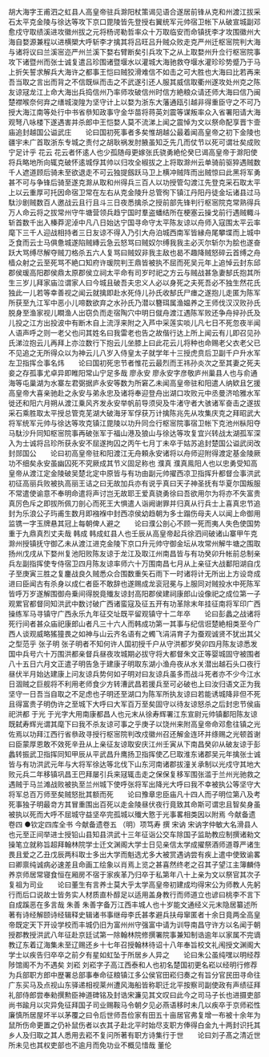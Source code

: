 <!-- { "loadSidebar": true } -->
胡大海字王甫泗之虹县人高皇帝驻兵滁阳杖策谒见语合遂居前锋从克和州渡江拔采石太平克金陵与徐达等攻下京口毘陵皆先登授右翼统军元帅宿卫帐下从破宣城副邓愈戍守取绩溪进攻徽州拔之元将杨谔勒哲率众十万取临安而命镇抚李才攻围徽州大海自婺源兼程以进横槊大呼斩李才擒其将吕旺吕升贼众败走克严州迁枢宻院判大海与诸将议曰兰溪宻迩严州兰溪下婺右臂断矣引兵攻下之从上取婺州升佥行枢宻院事攻下诸暨州而张士诚复遣吕珍围诸暨堰水以灌城大海驰救夺堰水灌珍珍势蹙乃于马上折矢誓求解兵大海许之都事王恺曰贼狡滑难信不如击之可大胜也大海曰比若再来吾当取之言出而背之不信既纵而击之不武遂引还人服其威信取衢州遂攻处州克之陈友谅冦龙江上命大海出兵捣信州乃率师攻破信州时信方絶粮众请还师大海曰信乃闽楚襟喉奈何弃之缮城浚隍为坚守计上以婺为浙东大藩通瓯引越非得重臣守之不可乃授大海江南等处行中书省叅知政事守金华苗将蒋英刘震等谋叛率众入省署阳请大海观弩八咏楼下遂遇害并杀郎中王恺婺人莫不流涕上闻之震悼为文以祭命配享晋卞壸庙追封越国公谥武庄　　论曰国初死事者多矣惟胡越公最着闻高皇帝之初下金陵也疆宇未广首取浙东专城之责付之胡耿祸发肘腋虽知乏先几而仗节以死可谓壮矣成败宁足计乎
花云
花云者怀逺人也少孤随母更嫁张氏骁勇絶伦癸巳谒高皇帝于滁阳使将兵略地所向辄克破怀逺城俘其帅以归攻全椒拔之上将取滁州云单骑前驱猝遇贼数千人遮道顾后骑未至欲退走不可云独提劔跃马卫上横冲贼阵而出贼惊曰此黑将军勇甚不可与争锋后骑至遂克滁从取和州得兵三百人以功授管勾渡江先登克采石取太平上以云重厚可托因命宿卫常在左右从克金陵升总管徇下镇江丹阳丹徒金坛诸县过马駄沙剧贼数百人邀战云且行且斗三日夜悉擒杀之授前部先锋判行枢宻院克常熟得兵万人命云将之拔常州守牛塘营领兵趋宁国时羣盗蟠结所在梗塞云操戈前行遇贼輙斗斩首数千出入榛莽泥淖中凡八日始达宁国寻命守太平陈友谅以舟师入寇围太平云率麾下三千人迎战相持者三日友谅不得入乃引大舟泊城西南军皆縁舟尾攀堞而上城中乏食而云士马俱惫城遂陷贼縳云急云怒骂曰贼奴尔缚我我主必灭尔斩尔为脍也遂奋跃大骂缚尽解夺贼刀格杀五六人复骂曰贼奴非我主敌也曷不趣降贼怒碎云首缚之舟樯众射之云至死骂不絶口知府许瑗院判王鼎皆被执不屈而死吴元年上追悼云封东邱郡侯瑗高阳郡侯鼎太原郡侯立祠太平命有司岁时祀之方云与贼战甚急妻郜氏抱其所生三岁儿拜家庙泣谓家人曰今城且破吾夫忠义人必以身死之夫死吾必不独生然花氏独此一儿若等幸善视之闻云就擒即赴水死侍儿孙氏收郜氏尸瘗之遂抱儿走匿为陈军所获至九江军中恶小儿啼数欲弃之水孙氏乃潜以簪珥属渔媪养之王师伐汉汉败孙氏脱身至渔家视儿瞷渔人出窃负而走宿陶穴中明日僦舟渡江遇陈军败还争舟捽孙氏及儿投之江方出投波中有断木自上流浮来附之入芦中采莲实啖儿凡七日不死忽夜半闻人语声呼之则一老父也问其姓名曰我雷老也告之故偕行达上所上闻云有儿即召见孙氏涕泣抱云儿再拜上亦泣数行下抱云儿坐膝上曰此花云儿将种也命赐老父衣老父已不见追之无所得众以为神云儿八岁入侍皇太子就学年十三授虎贲后卫副千户升水军左卫指挥佥事名炜　　论曰国初死忠节者惟花云最烈而王祎孙炎次之至其妻之死夫妾之存孤事尤卓异即睢阳常山宁足多哉
廖永安
廖永安字彦敬庐州巢县人也与俞通海等屯巢湖为水寨左君弼据庐永安等数为所窘乙未闻高皇帝驻和阳遣人纳欵且乞援高皇帝大喜亲驰赴之永安与弟永忠及诸将奉迎登舟出湖口攻败元中丞曼济哈雅水军徙还和阳六月朔从渡江乗风齐发永安举帆前导须臾及牛渚守者大骇诸军奋击之遂拔采石乘胜取太平授总管克芜湖大破海牙军俘获万计擒陈兆先从攻集庆克之拜昭武大将军统军元帅与徐达等攻克镇江毘陵以功升同佥行枢宻院事宿卫帐下克池州枞阳夺马駄沙升同知枢宻院事再破张军于福山港及狼山与徐达等攻复宜兴转战太湖孤军深入为士诚将吕珍所获永安不屈遂拘囚之丙午七月丁未卒于姑苏追封楚国公谥武闵改封郧国公　　论曰初高皇帝驻和阳渡江无舟頼永安诸将以舟师迎附得渡定基金陵厥功不细矣永安虽幽囚死不究厥成其节义固足称也
濮真
濮真鳯阳人也以忠勇受知高皇帝从渡江定金陵破吴楚北定中原皆与有功由副元帅擢西凉卫指挥升都督佥事洪武初征高丽兵败被执高丽王诘之曰无故加兵亦有说乎真曰天子神圣抚有华夏尔国叛服不常遣使谕意不奉明命遣将声讨岂无故耶王爱真骁勇徐曰吾欲用尔为将亦不失富贵真厉色斥之即拔所佩刀剖心而死王大惧遣人诣阙谢罪并归真从行兵士上喜真忠节追封为乐浪公子玙甫生数月即襁褓中封西凉侯幼趋朝为多士蹋伤母夫人以闻上命御用监镌一字玉牌悬其冠上每朝俾人避之　　论曰濮公剖心不顾一死而夷人失色使国势重于九鼎真烈丈夫哉
韩成
韩成虹县人也壬辰从高皇帝起兵徐泗间破诸山寨甲午克滁州授镇抚守御乙未从渡江进克金陵下京口升元帅守御金坛从攻常州解牛塘之围取扬州戊戌从下婺州复池阳败陈友谅于龙江及取江州南昌皆与有功癸卯升帐前总制亲兵左副指挥使专侍宿卫四月陈友谅率师六十万围南昌七月从上亲征大战鄱阳湖自戊子至庚寅三胜之复鏖战良久贼悉众合围数重矢石雨下一时诸将计无所出上方设竒成进曰臣闻古有杀身以成仁者臣不敢辞也遂赐成龙衮冠冕与上服同对贼投水中死陈军皆呼万岁遂解围御舟乗间得脱竟殱友谅封高阳郡侯建祠康郎山设像祀之成位第一子观累官都督同知洪武中数讨破广西诸蛮寇及征五开有功革除末年挂征南将军印广西操练军马寻镇守广西永乐九年征交址既平留观镇守十二年卒　　论曰彭蠡之战诸将死行间者甚众庙祀康郎山者凡三十六人而韩成功第一其事与纪信诳楚絶相类至今广西人谈观威略猺獞畏之如神与山云齐名语有之蠋飞涓涓育子为蚕观诚贤不犹出其父之型范乎
张子明
张子明者不知何许人国初授千户从守洪都岁癸卯四月陈友谅悉发国中兵号六十万围洪都亲督兵昼夜攻城期必拔守将大都督朱文正等婴城固守被围者八十五日六月文正遣子明告急于建康子明取东湖小渔舟夜从水关潜出越石头口夜行昼伏半月始达建康上问友谅兵势何如子明对曰友谅兵虽多而战斗死者亦不少今江水日涸贼之巨舰将不利用老师食少方转漕武昌若援兵至可必破也上曰汝归语文正为我坚守一日吾当自取之不足虑也子明还至湖口为陈军所执友谅曰若能诱城降非但不死且得富贵子明伪许之至城下大呼曰大军百万至矣固守以待友谅怒杀之后封忠节侯庙祀洪都
于光
于光字大用南康都昌人也元末从徐寿辉署江东宣尉元帅镇鄱阳陈友谅既弑寿辉光谓其麾下曰我不杀友谅可事之乎庚子以饶州来附高皇帝命邓愈往镇之光佐焉以功拜江西行省叅政寻授行枢宻院判改戍徽州召还解金连环并绦赐之光顿首谢曰臣蒙厚恩敢不效死辛丑从上亲征友谅取安庆江州壬寅从下南昌癸卯从破友谅于彭蠡转振武卫指挥同知甲辰从平武昌升鹰扬卫指挥使乙巳取淮东诸郡吴元年擒张士诚皆与有功洪武元年与大将军徐达等北伐下山东河南诸郡拔潼关承制以光戍守其地大败元兵二年移镇巩昌王巴拜屡引兵来冦辄击走之保保复移军围张滥于兰州光驰救之遇贼于马兰滩战败被执至兰州城下使呼张将军出降光大呼曰我不幸被执公等坚守大将军总百万师至矣贼怒批其额而死　　论曰豫章忠臣庙凡十四人而子明位第八及考死事独子明最竒方其冒重围出百死以走金陵昼伏夜行竟致其命斯可谓忠且智矣身虽被执以死而大呼不屈城守益坚卒完孤城以殱大憝于光事畧相类因以附焉
今献备遗卷四
●钦定四库全书
今献备遗卷五
（明）项笃寿 撰
宋讷
宋讷字仲敏大名滑县人也元至正间举进士授铅山县知县洪武十三年征诣公交车除国子监助教应制撰诸勑文操笔立就称旨超拜翰林院学士迁文渊阁大学士日见亲信太学成擢祭酒师道尊严诸生畏且爱之乙丑戊辰两科取士多出大学而魁选尤多大被赏遇讷尝有疾上遣中使致谕畧曰卿禀纯诚病必速差且命画工绘象以肖焉上览之甚喜然终老之召其子望江主簿麟侍养京师居常寝食恒在厢房不宿于家疾革乃归卒于私第年八十上亲为文以祭官其次子复祖为司业　　论曰董生有言养士莫大乎太学高皇帝初建成均得宋公为师教人先躬行而后口说故士皆务实人材质直朴醇足以适用盖身教行而师道立也谚曰桃李不言下自成蹊恶在多言哉
朱善
朱善字备万江西丰城人也十岁能文通经义元末隐居纂述所著有诗经解颐诗经辑释史辑诸书事继母李氏甚孝避兵扶母窜匿者十余日竟两全高皇帝既定天下开设学校而丰城仍旧为富州州守强富中请为训导南昌守许方以名闻于朝授郡教授洪武八年征赴京廷试第一除翰林院修撰署院事兼知制诰逾年以家属不完谪教辽东着辽海集未至辽赐还乡十七年召授翰林待诏十八年奉旨校文礼闱授文渊阁大学士以疾告归卒卒之前夕有星如虹坠于所居乡人异之　　论曰朱公虽纯嘿以明经荐陟馆阁不为不遇矣
刘崧
刘崧字子高江西泰和人也初名楚国初更名崧以经明行修荐为兵部职方郎中歴署总部事奉命征粮镇江多公侯官田崧归奏之有旨分官民田寻命往广东买马及点视山东驿递相视莱州遭风海船皆称职迁北平按察司副使政有声绩征拜礼部侍郎尝奉勑撰勲臣神道碑铭及封诰宋濂见其文叹曰此今之司马子长也进摄吏部尚书踰月以灾异免征拜国子司业赐鞍马令朝夕见必燕语移时未几以疾卒于京师崧性廉慎所居屋坏半以茅覆之曰令后世师吾俭家有田五十亩居官弗复增一布被十余年为鼠所伤命更置之仍补鼠伤者以衣其子赴北平时始尽支职方俸得白金九十两封识托其乡人及归取之其人悉用去崧不复问所著有职方诗集行于世　　论曰刘子髙之清近世所未见也其权吏部也不逾月而免功业不概见惜哉
董伦
